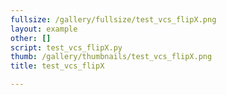 ```yaml
---
fullsize: /gallery/fullsize/test_vcs_flipX.png
layout: example
other: []
script: test_vcs_flipX.py
thumb: /gallery/thumbnails/test_vcs_flipX.png
title: test_vcs_flipX

---
```

